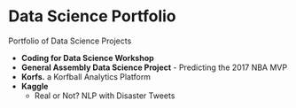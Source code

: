 # Data Science Portfolio
Portfolio of Data Science Projects

- **Coding for Data Science Workshop**
- **General Assembly Data Science Project** - Predicting the 2017 NBA MVP
- **Korfs.** a Korfball Analytics Platform
- **Kaggle** 
  - Real or Not? NLP with Disaster Tweets
